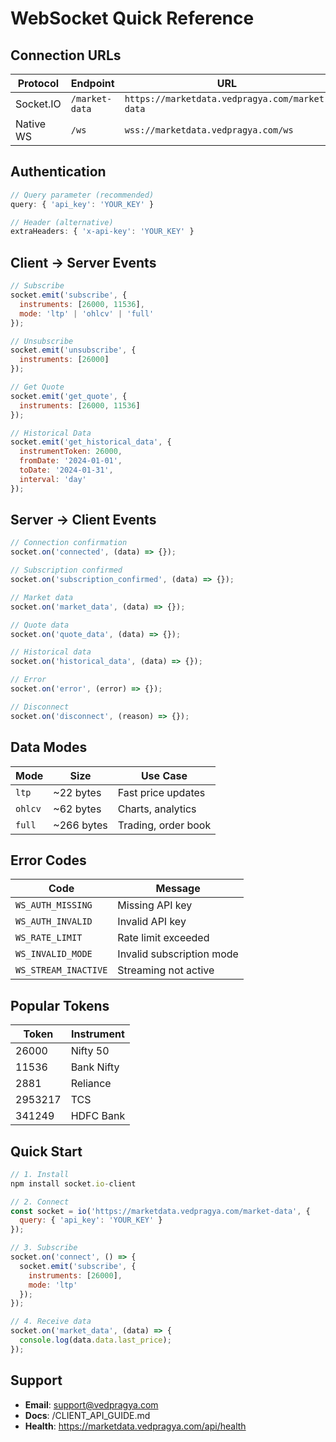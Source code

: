# WebSocket Quick Reference

## Connection URLs

| Protocol | Endpoint | URL |
|----------|----------|-----|
| Socket.IO | `/market-data` | `https://marketdata.vedpragya.com/market-data` |
| Native WS | `/ws` | `wss://marketdata.vedpragya.com/ws` |

## Authentication

```javascript
// Query parameter (recommended)
query: { 'api_key': 'YOUR_KEY' }

// Header (alternative)
extraHeaders: { 'x-api-key': 'YOUR_KEY' }
```

## Client → Server Events

```javascript
// Subscribe
socket.emit('subscribe', {
  instruments: [26000, 11536],
  mode: 'ltp' | 'ohlcv' | 'full'
});

// Unsubscribe
socket.emit('unsubscribe', {
  instruments: [26000]
});

// Get Quote
socket.emit('get_quote', {
  instruments: [26000, 11536]
});

// Historical Data
socket.emit('get_historical_data', {
  instrumentToken: 26000,
  fromDate: '2024-01-01',
  toDate: '2024-01-31',
  interval: 'day'
});
```

## Server → Client Events

```javascript
// Connection confirmation
socket.on('connected', (data) => {});

// Subscription confirmed
socket.on('subscription_confirmed', (data) => {});

// Market data
socket.on('market_data', (data) => {});

// Quote data
socket.on('quote_data', (data) => {});

// Historical data
socket.on('historical_data', (data) => {});

// Error
socket.on('error', (error) => {});

// Disconnect
socket.on('disconnect', (reason) => {});
```

## Data Modes

| Mode | Size | Use Case |
|------|------|----------|
| `ltp` | ~22 bytes | Fast price updates |
| `ohlcv` | ~62 bytes | Charts, analytics |
| `full` | ~266 bytes | Trading, order book |

## Error Codes

| Code | Message |
|------|---------|
| `WS_AUTH_MISSING` | Missing API key |
| `WS_AUTH_INVALID` | Invalid API key |
| `WS_RATE_LIMIT` | Rate limit exceeded |
| `WS_INVALID_MODE` | Invalid subscription mode |
| `WS_STREAM_INACTIVE` | Streaming not active |

## Popular Tokens

| Token | Instrument |
|-------|------------|
| 26000 | Nifty 50 |
| 11536 | Bank Nifty |
| 2881 | Reliance |
| 2953217 | TCS |
| 341249 | HDFC Bank |

## Quick Start

```javascript
// 1. Install
npm install socket.io-client

// 2. Connect
const socket = io('https://marketdata.vedpragya.com/market-data', {
  query: { 'api_key': 'YOUR_KEY' }
});

// 3. Subscribe
socket.on('connect', () => {
  socket.emit('subscribe', {
    instruments: [26000],
    mode: 'ltp'
  });
});

// 4. Receive data
socket.on('market_data', (data) => {
  console.log(data.data.last_price);
});
```

## Support

- **Email**: support@vedpragya.com
- **Docs**: /CLIENT_API_GUIDE.md
- **Health**: https://marketdata.vedpragya.com/api/health

